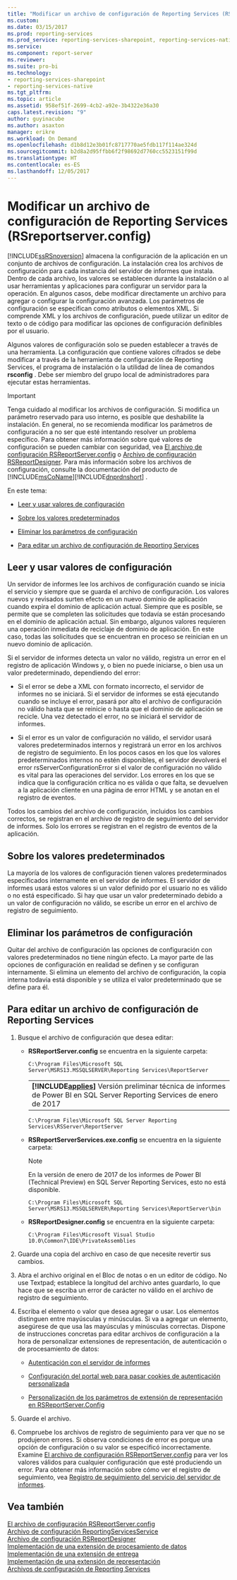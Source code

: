 ```yaml
---
title: "Modificar un archivo de configuración de Reporting Services (RSreportserver.config) | Microsoft Docs"
ms.custom: 
ms.date: 03/15/2017
ms.prod: reporting-services
ms.prod_service: reporting-services-sharepoint, reporting-services-native
ms.service: 
ms.component: report-server
ms.reviewer: 
ms.suite: pro-bi
ms.technology:
- reporting-services-sharepoint
- reporting-services-native
ms.tgt_pltfrm: 
ms.topic: article
ms.assetid: 958ef51f-2699-4cb2-a92e-3b4322e36a30
caps.latest.revision: "9"
author: guyinacube
ms.author: asaxton
manager: erikre
ms.workload: On Demand
ms.openlocfilehash: d1b8d12e3b01fc8717770ae5fdb117f114ae324d
ms.sourcegitcommit: b2d8a2d95ffbb6f2f98692d7760cc5523151f99d
ms.translationtype: HT
ms.contentlocale: es-ES
ms.lasthandoff: 12/05/2017
---
```

# <a name="modify-a-reporting-services-configuration-file-rsreportserverconfig"></a>Modificar un archivo de configuración de Reporting Services (RSreportserver.config)
  [!INCLUDE[ssRSnoversion](../../includes/ssrsnoversion-md.md)] almacena la configuración de la aplicación en un conjunto de archivos de configuración. La instalación crea los archivos de configuración para cada instancia del servidor de informes que instala. Dentro de cada archivo, los valores se establecen durante la instalación o al usar herramientas y aplicaciones para configurar un servidor para la operación. En algunos casos, debe modificar directamente un archivo para agregar o configurar la configuración avanzada. Los parámetros de configuración se especifican como atributos o elementos XML. Si comprende XML y los archivos de configuración, puede utilizar un editor de texto o de código para modificar las opciones de configuración definibles por el usuario.  
  
 Algunos valores de configuración solo se pueden establecer a través de una herramienta. La configuración que contiene valores cifrados se debe modificar a través de la herramienta de configuración de Reporting Services, el programa de instalación o la utilidad de línea de comandos **rsconfig** . Debe ser miembro del grupo local de administradores para ejecutar estas herramientas.  
  
> [!IMPORTANT]  
>  Tenga cuidado al modificar los archivos de configuración. Si modifica un parámetro reservado para uso interno, es posible que deshabilite la instalación. En general, no se recomienda modificar los parámetros de configuración a no ser que esté intentando resolver un problema específico. Para obtener más información sobre qué valores de configuración se pueden cambiar con seguridad, vea [El archivo de configuración RSReportServer.config](../../reporting-services/report-server/rsreportserver-config-configuration-file.md) o [Archivo de configuración RSReportDesigner](../../reporting-services/report-server/rsreportdesigner-configuration-file.md). Para más información sobre los archivos de configuración, consulte la documentación del producto de [!INCLUDE[msCoName](../../includes/msconame-md.md)][!INCLUDE[dnprdnshort](../../includes/dnprdnshort-md.md)] .  
  
 En este tema:  
  
-   [Leer y usar valores de configuración](#bkmk_read_values)  
  
-   [Sobre los valores predeterminados](#bkmk_default_values)  
  
-   [Eliminar los parámetros de configuración](#bkmk_delete_config_settings)  
  
-   [Para editar un archivo de configuración de Reporting Services](#bkmk_edit_configuation_file)  
  
##  <a name="bkmk_read_values"></a> Leer y usar valores de configuración  
 Un servidor de informes lee los archivos de configuración cuando se inicia el servicio y siempre que se guarda el archivo de configuración. Los valores nuevos y revisados surten efecto en un nuevo dominio de aplicación cuando expira el dominio de aplicación actual. Siempre que es posible, se permite que se completen las solicitudes que todavía se están procesando en el dominio de aplicación actual. Sin embargo, algunos valores requieren una operación inmediata de reciclaje de dominio de aplicación. En este caso, todas las solicitudes que se encuentran en proceso se reinician en un nuevo dominio de aplicación.  
  
 Si el servidor de informes detecta un valor no válido, registra un error en el registro de aplicación Windows y, o bien no puede iniciarse, o bien usa un valor predeterminado, dependiendo del error:  
  
-   Si el error se debe a XML con formato incorrecto, el servidor de informes no se iniciará. Si el servidor de informes se está ejecutando cuando se incluye el error, pasará por alto el archivo de configuración no válido hasta que se reinicie o hasta que el dominio de aplicación se recicle. Una vez detectado el error, no se iniciará el servidor de informes.  
  
-   Si el error es un valor de configuración no válido, el servidor usará valores predeterminados internos y registrará un error en los archivos de registro de seguimiento. En los pocos casos en los que los valores predeterminados internos no estén disponibles, el servidor devolverá el error rsServerConfigurationError si el valor de configuración no válido es vital para las operaciones del servidor. Los errores en los que se indica que la configuración crítica no es válida o que falta, se devuelven a la aplicación cliente en una página de error HTML y se anotan en el registro de eventos.  
  
 Todos los cambios del archivo de configuración, incluidos los cambios correctos, se registran en el archivo de registro de seguimiento del servidor de informes. Solo los errores se registran en el registro de eventos de la aplicación.  
  
##  <a name="bkmk_default_values"></a> Sobre los valores predeterminados  
 La mayoría de los valores de configuración tienen valores predeterminados especificados internamente en el servidor de informes. El servidor de informes usará estos valores si un valor definido por el usuario no es válido o no está especificado. Si hay que usar un valor predeterminado debido a un valor de configuración no válido, se escribe un error en el archivo de registro de seguimiento.  
  
##  <a name="bkmk_delete_config_settings"></a> Eliminar los parámetros de configuración  
 Quitar del archivo de configuración las opciones de configuración con valores predeterminados no tiene ningún efecto. La mayor parte de las opciones de configuración en realidad se definen y se configuran internamente. Si elimina un elemento del archivo de configuración, la copia interna todavía está disponible y se utiliza el valor predeterminado que se define para él.  
  
##  <a name="bkmk_edit_configuation_file"></a> Para editar un archivo de configuración de Reporting Services  
  
1.  Busque el archivo de configuración que desea editar:  
  
    -   **RSReportServer.config** se encuentra en la siguiente carpeta:  
  
        ```  
        C:\Program Files\Microsoft SQL Server\MSRS13.MSSQLSERVER\Reporting Services\ReportServer  
        ```  
        
        ||  
        |-|  
        |**[!INCLUDE[applies](../../includes/applies-md.md)]**  Versión preliminar técnica de informes de Power BI en SQL Server Reporting Services de enero de 2017|
        
        ```  
        C:\Program Files\Microsoft SQL Server Reporting Services\RSServer\ReportServer
        ```
  
    -   **RSReportServerServices.exe.config** se encuentra en la siguiente carpeta:  
    
        > [!NOTE] 
        > En la versión de enero de 2017 de los informes de Power BI (Technical Preview) en SQL Server Reporting Services, esto no está disponible.
  
        ```  
        C:\Program Files\Microsoft SQL Server\MSRS13.MSSQLSERVER\Reporting Services\ReportServer\bin  
        ```  
  
    -   **RSReportDesigner.config** se encuentra en la siguiente carpeta:  
  
        ```  
        C:\Program Files\Microsoft Visual Studio 10.0\Common7\IDE\PrivateAssemblies  
        ```  
  
2.  Guarde una copia del archivo en caso de que necesite revertir sus cambios.  
  
3.  Abra el archivo original en el Bloc de notas o en un editor de código. No use Textpad; establece la longitud del archivo antes guardarlo, lo que hace que se escriba un error de carácter no válido en el archivo de registro de seguimiento.  
  
4.  Escriba el elemento o valor que desea agregar o usar. Los elementos distinguen entre mayúsculas y minúsculas. Si va a agregar un elemento, asegúrese de que usa las mayúsculas y minúsculas correctas. Dispone de instrucciones concretas para editar archivos de configuración a la hora de personalizar extensiones de representación, de autenticación o de procesamiento de datos:  
  
    -   [Autenticación con el servidor de informes](../../reporting-services/security/authentication-with-the-report-server.md)  
  
    -   [Configuración del portal web para pasar cookies de autenticación personalizada](../../reporting-services/security/configure-the-web-portal-to-pass-custom-authentication-cookies.md)
  
    -   [Personalización de los parámetros de extensión de representación en RSReportServer.Config](../../reporting-services/customize-rendering-extension-parameters-in-rsreportserver-config.md)  
  
5.  Guarde el archivo.  
  
6.  Compruebe los archivos de registro de seguimiento para ver que no se produjeron errores. Si observa condiciones de error es porque una opción de configuración o su valor se especificó incorrectamente. Examine [El archivo de configuración RSReportServer.config](../../reporting-services/report-server/rsreportserver-config-configuration-file.md) para ver los valores válidos para cualquier configuración que esté produciendo un error. Para obtener más información sobre cómo ver el registro de seguimiento, vea [Registro de seguimiento del servicio del servidor de informes](../../reporting-services/report-server/report-server-service-trace-log.md).  
  
## <a name="see-also"></a>Vea también  
 [El archivo de configuración RSReportServer.config](../../reporting-services/report-server/rsreportserver-config-configuration-file.md)   
 [Archivo de configuración ReportingServicesService](../../reporting-services/report-server/reportingservicesservice-configuration-file.md)   
 [Archivo de configuración RSReportDesigner](../../reporting-services/report-server/rsreportdesigner-configuration-file.md)   
 [Implementación de una extensión de procesamiento de datos](../../reporting-services/extensions/data-processing/deploying-a-data-processing-extension.md)   
 [Implementación de una extensión de entrega](../../reporting-services/extensions/delivery-extension/deploying-a-delivery-extension.md)   
 [Implementación de una extensión de representación](../../reporting-services/extensions/rendering-extension/deploying-a-rendering-extension.md)   
 [Archivos de configuración de Reporting Services](../../reporting-services/report-server/reporting-services-configuration-files.md)  
  
  
